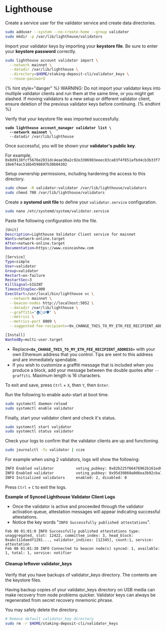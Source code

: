 # Lighthouse

Create a service user for the validator service and create data directories.

```bash
sudo adduser --system --no-create-home --group validator
sudo mkdir -p /var/lib/lighthouse/validators
```

Import your validator keys by importing your **keystore file**. Be sure to enter your **keystore password** correctly.

```bash
sudo lighthouse account validator import \
  --network mainnet \
  --datadir /var/lib/lighthouse \
  --directory=$HOME/staking-deposit-cli/validator_keys \
  --reuse-password
```

{% hint style="danger" %}
WARNING: Do not import your validator keys into multiple validator clients and run them at the same time, or you might get slashed. If moving validators to a new setup or different validator client, ensure deletion of the previous validator keys before continuing.
{% endhint %}

Verify that your keystore file was imported successfully.

<pre class="language-bash"><code class="lang-bash"><strong>sudo lighthouse account_manager validator list \
</strong><strong>  --network mainnet \
</strong>  --datadir /var/lib/lighthouse
</code></pre>

Once successful, you will be shown your **validator's public key**.

For example, `0x8d9138fcf5676e2031dc4eae30a2c92e3306903eeec83ca83f4f851afbd4cb3b33f710e6f4ac516b4598697b30b04302`

Setup ownership permissions, including hardening the access to this directory.

```bash
sudo chown -R validator:validator /var/lib/lighthouse/validators
sudo chmod 700 /var/lib/lighthouse/validators
```

Create a **systemd unit file** to define your `validator.service` configuration.

```bash
sudo nano /etc/systemd/system/validator.service
```

Paste the following configuration into the file.&#x20;

```bash
[Unit]
Description=Lighthouse Validator Client service for mainnet
Wants=network-online.target
After=network-online.target
Documentation=https://www.coincashew.com

[Service]
Type=simple
User=validator
Group=validator
Restart=on-failure
RestartSec=3
KillSignal=SIGINT
TimeoutStopSec=900
ExecStart=/usr/local/bin/lighthouse vc \
  --network mainnet \
  --beacon-nodes http://localhost:5052 \
  --datadir /var/lib/lighthouse \
  --graffiti="🏠🥩🪙🛡️" \
  --metrics \
  --metrics-port 8009 \
  --suggested-fee-recipient=<0x_CHANGE_THIS_TO_MY_ETH_FEE_RECIPIENT_ADDRESS>

[Install]
WantedBy=multi-user.target
```

* Replac&#x65;**`<0x_CHANGE_THIS_TO_MY_ETH_FEE_RECIPIENT_ADDRESS>`** with your own Ethereum address that you control. Tips are sent to this address and are immediately spendable.
* If you wish to customize a graffiti message that is included when you produce a block, add your message between the double quotes after `--graffiti`. Maximum length is 16 characters.

To exit and save, press `Ctrl` + `X`, then `Y`, then `Enter`.

Run the following to enable auto-start at boot time.

```bash
sudo systemctl daemon-reload
sudo systemctl enable validator
```

Finally, start your validator client and check it's status.

```bash
sudo systemctl start validator
sudo systemctl status validator
```

Check your logs to confirm that the validator clients are up and functioning.

```bash
sudo journalctl -fu validator | ccze
```

For example when using 2 validators, logs will show the following:

```bash
INFO Enabled validator          voting_pubkey: 0x82b225f66476962b161ed015786df00a0b7b28231915e6d09e81ba8d5c4ae8502b6d5337e3bf101ad72741dc69f0a7cf, signing_method: local_keystore
INFO Enabled validator          voting_pubkey: 0x95d39860a0d6ea3b92cba78069d21f3a987988f3b8417b14f0945353d79ed9e338bbe6e9d63d487abc044a710ce34866, signing_method: local_keystore
INFO Initialized validators     enabled: 2, disabled: 0
```

Press `Ctrl` + `C` to exit the logs.

**Example of Synced Lighthouse Validator Client Logs**

* Once the validator is active and proceeded through the validator activation queue, attestation messages will appear indicating successful attestations.
* Notice the key words "`INFO Successfully published attestations`".

```
Feb 08 01:01:0 INFO Successfully published attestations type: unaggregated, slot: 12422, committee_index: 3, head_block: 0xabc111daedf1281..., validator_indices: [12345], count:1, service: attestation 
Feb 08 01:01:30 INFO Connected to beacon node(s) synced: 1, available: 1, total: 1, service: notifier
```

#### Cleanup leftover validator\_keys <a href="#optional-step-0-cleanup-leftover-validator_keys" id="optional-step-0-cleanup-leftover-validator_keys"></a>

Verify that you have backups of validator\_keys directory. The contents are the keystore files.

Having backup copies of your validator\_keys directory on USB media can make recovery from node problems quicker. Validator keys can always be regenerated from secret recovery mnemonic phrase.

You may safely delete the directory.

```bash
# Remove default validator_key directory
sudo rm -r $HOME/staking-deposit-cli/validator_keys
```
